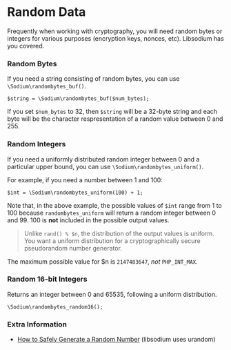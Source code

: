 # Random Data

Frequently when working with cryptography, you will need random bytes or integers
for various purposes (encryption keys, nonces, etc). Libsodium has you covered.

<h3 id="randombytes-buf">Random Bytes</h3>

If you need a string consisting of random bytes, you can use `\Sodium\randombytes_buf()`.

    $string = \Sodium\randombytes_buf($num_bytes);

If you set `$num_bytes` to 32, then `$string` will be a 32-byte string and each
byte will be the character respresentation of a random value between 0 and 255.

<h3 id="randombytes-buf">Random Integers</h3>

If you need a uniformly distributed random integer between 0 and a particular
upper bound, you can use `\Sodium\randombytes_uniform()`.

For example, if you need a number between 1 and 100:

    $int = \Sodium\randombytes_uniform(100) + 1;

Note that, in the above example, the possible values of `$int` range from 1 to 100
because `randombytes_uniform` will return a random integer between 0 and 99. 100
is **not** included in the possible output values.

> Unlike `rand() % $n`, the distribution of the output values is uniform. You
> want a uniform distribution for a cryptographically secure pseudorandom
> number generator.

The maximum possible value for $n is `2147483647`, *not* `PHP_INT_MAX`.

<h3 id="randombytes-buf">Random 16-bit Integers</h3>

Returns an integer between 0 and 65535, following a uniform distribution.

    \Sodium\randombytes_random16();

### Extra Information

* [How to Safely Generate a Random Number](http://sockpuppet.org/blog/2014/02/25/safely-generate-random-numbers/) (libsodium uses urandom)
